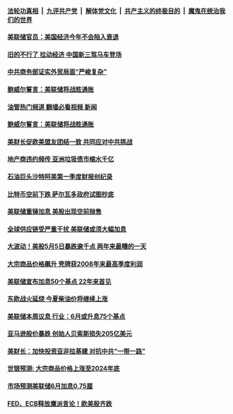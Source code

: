 ####  [法轮功真相](../../../../basic/blob/master/README.md?t=05212001) &nbsp;|&nbsp; [九评共产党](../../../../9ping.md/blob/master/README.md?t=05212001) &nbsp;|&nbsp; [解体党文化](../../../../jtdwh.md/blob/master/README.md?t=05212001)  &nbsp;|&nbsp; [共产主义的终极目的](../../../../gczydzjmd.md/blob/master/README.md?t=05212001) &nbsp;|&nbsp; [魔鬼在统治我们的世界](../../../../mgztzwmdsj.md/blob/master/README.md?t=05212001) 

#### [美联储官员：美国经济今年不会陷入衰退](../pages/soh7/622310.md?t=05212001) 
#### [旧的不行了 拉动经济 中国新三驾马车登场](../pages/soh7/622178.md?t=05212001) 
#### [中共商务部证实外贸局面“严峻复杂”](../pages/soh7/622166.md?t=05212001) 
#### [鲍威尔誓言：美联储将战胜通胀](../pages/soh7/621551.md?t=05212001) 
#### [油管热门频道 翻墙必看视频 新闻](http://45.76.130.85:81/youtube.html?05212001)
#### [鲍威尔誓言：美联储将战胜通胀](../pages/soh7/621551.md?t=05212001) 
#### [美财长促欧美盟友团结一致 共同应对中共挑战](../pages/soh7/621401.md?t=05212001) 
#### [地产商违约频传 亚洲垃圾债市缩水千亿](../pages/soh7/621191.md?t=05212001) 
#### [石油巨头沙特阿美第一季度财报创纪录](../pages/soh7/620948.md?t=05212001) 
#### [比特币空前下跌 萨尔瓦多政府试图抄底](../pages/soh7/619483.md?t=05212001) 
#### [美联储重锤加息 美股出现空前抛售 ](../pages/soh7/619186.md?t=05212001) 
#### [全球供应链受严重干扰 美联储或须大幅加息 ](../pages/soh7/618673.md?t=05212001) 
#### [大波动！美股5月5日暴跌逾千点 两年来最糟的一天](../pages/soh7/618436.md?t=05212001) 
#### [大宗商品价格飙升 壳牌获2008年来最高季度利润](../pages/soh7/618235.md?t=05212001) 
#### [美联储宣布加息50个基点 22年来首见](../pages/soh7/618106.md?t=05212001) 
#### [东欧战火延烧 今夏柴油价将继续上涨](../pages/soh7/617323.md?t=05212001) 
#### [美联储本周议息 行业：6月或升息75个基点](../pages/soh7/617329.md?t=05212001) 
#### [亚马逊股价暴跌 创始人贝索斯损失205亿美元](../pages/soh7/616894.md?t=05212001) 
#### [美财长：加快投资亚非拉基建 对抗中共“一带一路”](../pages/soh7/616744.md?t=05212001) 
#### [世银预测: 大宗商品价格上涨至2024年底](../pages/soh7/615754.md?t=05212001) 
#### [市场预测美联储6月加息0.75厘](../pages/soh7/614855.md?t=05212001) 
#### [FED、ECB释放鹰派言论！欧美股齐跌](../pages/soh7/614657.md?t=05212001) 
<img src='http://gfw-breaker.win/goodnews/indexes/soh7.md' width='0px' height='0px'/>
